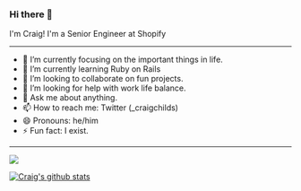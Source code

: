 ### Hi there 👋

I'm Craig! I'm a Senior Engineer at Shopify

---

- 🔭 I’m currently focusing on the important things in life.
- 🌱 I’m currently learning Ruby on Rails
- 👯 I’m looking to collaborate on fun projects.
- 🤔 I’m looking for help with work life balance.
- 💬 Ask me about anything.
- 📫 How to reach me: Twitter (_craigchilds)
- 😄 Pronouns: he/him
- ⚡ Fun fact: I exist.

---

![](https://komarev.com/ghpvc/?username=CraigChilds94)

[![Craig's github stats](https://github-readme-stats.vercel.app/api?username=CraigChilds94)](https://github.com/anuraghazra/github-readme-stats)

